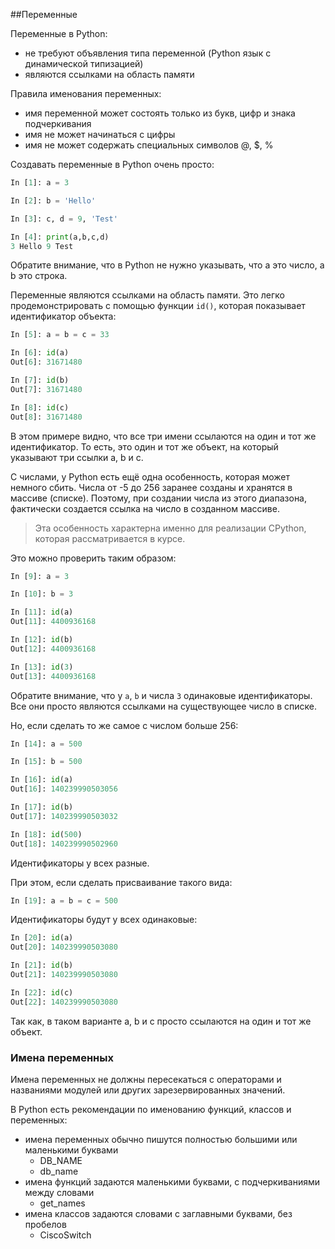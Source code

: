 ##Переменные

Переменные в Python:
* не требуют объявления типа переменной (Python язык с динамической типизацией)
* являются ссылками на область памяти

Правила именования переменных:
* имя переменной может состоять только из букв, цифр и знака подчеркивания
* имя не может начинаться с цифры
* имя не может содержать специальных символов @, $, %

Создавать переменные в Python очень просто:
```python
In [1]: a = 3

In [2]: b = 'Hello'

In [3]: c, d = 9, 'Test'

In [4]: print(a,b,c,d)
3 Hello 9 Test
```

Обратите внимание, что в Python не нужно указывать, что a это число, а b это строка.

Переменные являются ссылками на область памяти. Это легко продемонстрировать с помощью функции ```id()```, которая показывает идентификатор объекта:
```python
In [5]: a = b = c = 33

In [6]: id(a)
Out[6]: 31671480

In [7]: id(b)
Out[7]: 31671480

In [8]: id(c)
Out[8]: 31671480
```

В этом примере видно, что все три имени ссылаются на один и тот же идентификатор.
То есть, это один и тот же объект, на который указывают три ссылки a, b и c.

С числами, у Python есть ещё одна особенность, которая может немного сбить.
Числа от -5 до 256 заранее созданы и хранятся в массиве (списке).
Поэтому, при создании числа из этого диапазона, фактически создается ссылка на число в созданном массиве.

> Эта особенность характерна именно для реализации CPython, которая рассматривается в курсе.

Это можно проверить таким образом:
```python
In [9]: a = 3

In [10]: b = 3

In [11]: id(a)
Out[11]: 4400936168

In [12]: id(b)
Out[12]: 4400936168

In [13]: id(3)
Out[13]: 4400936168
```

Обратите внимание, что у ```a```, ```b``` и числа ```3``` одинаковые идентификаторы.
Все они просто являются ссылками на существующее число в списке.

Но, если сделать то же самое с числом больше 256:
```python
In [14]: a = 500

In [15]: b = 500

In [16]: id(a)
Out[16]: 140239990503056

In [17]: id(b)
Out[17]: 140239990503032

In [18]: id(500)
Out[18]: 140239990502960
```

Идентификаторы у всех разные.

При этом, если сделать присваивание такого вида:
```python
In [19]: a = b = c = 500
```

Идентификаторы будут у всех одинаковые:
```python
In [20]: id(a)
Out[20]: 140239990503080

In [21]: id(b)
Out[21]: 140239990503080

In [22]: id(c)
Out[22]: 140239990503080
```

Так как, в таком варианте a, b и c просто ссылаются на один и тот же объект.

### Имена переменных

Имена переменных не должны пересекаться с операторами и названиями модулей или других зарезервированных значений.


В Python есть рекомендации по именованию функций, классов и переменных:
* имена переменных обычно пишутся полностью большими или маленькими буквами
  * DB_NAME
  * db_name
* имена функций задаются маленькими буквами, с подчеркиваниями между словами
  * get_names
* имена классов задаются словами с заглавными буквами, без пробелов
  * CiscoSwitch

